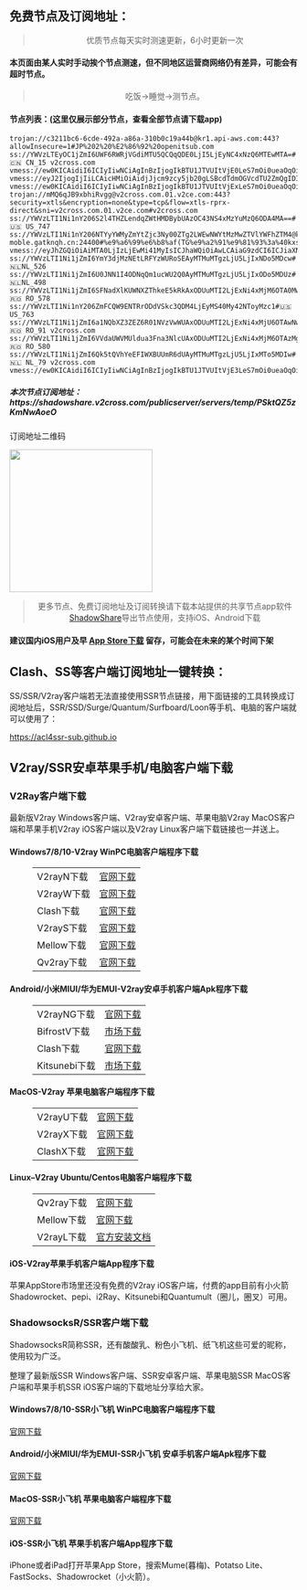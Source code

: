 
<h2>免费节点及订阅地址：</h2>
<blockquote>
<p style="text-align: center;">优质节点每天实时测速更新，6小时更新一次</p>
</blockquote>
<h4>本页面由某人实时手动挨个节点测速，但不同地区运营商网络仍有差异，可能会有超时节点。</h4>
<blockquote>
<p style="text-align: center;">吃饭->睡觉->测节点。</p>
</blockquote>
<h4>节点列表：(这里仅展示部分节点，查看全部节点请下载app)</h4>

```vmess://eyJhZGQiOiJ2ZGUxLjBiYWQuY29tIiwidiI6IjIiLCJwcyI6IlJlbGF5X/Cfh7rwn4e4VVMt8J+HuvCfh7hVU18xMzM2IiwicG9ydCI6NDQzLCJpZCI6IjkyNzA5NGQzLWQ2NzgtNDc2My04NTkxLWUyNDBkMGJjYWU4NyIsImFpZCI6IjAiLCJuZXQiOiJ3cyIsInR5cGUiOiIiLCJob3N0IjoidmRlMS4wYmFkLmNvbSIsInBhdGgiOiIvY2hhdCIsInRscyI6InRscyJ9
trojan://c3211bc6-6cde-492a-a86a-310b0c19a44b@kr1.api-aws.com:443?allowInsecure=1#JP%202%20%E2%86%92%20openitsub.com
ss://YWVzLTEyOC1jZmI6UWF6RWRjVGdiMTU5QCQqQDE0LjI5LjEyNC4xNzQ6MTEwMTA=#🇨🇳 CN_15 v2cross.com
vmess://ew0KICAidiI6ICIyIiwNCiAgInBzIjogIkBTU1JTVUItVjE0LeS7mOi0ueaOqOiNkDp2MmNyb3NzLmNvbSIsDQogICJhZGQiOiAiYWxpeXVuLm1vYmxlLnZudXBnY24uY24iLA0KICAicG9ydCI6ICI5MDQzIiwNCiAgImlkIjogIjAyNTNiNTc0LTgwMjAtMzE4Ni1hNjQ3LTAyNjcyOTVhYzliYiIsDQogICJhaWQiOiAiMCIsDQogICJzY3kiOiAiYXV0byIsDQogICJuZXQiOiAidGNwIiwNCiAgInR5cGUiOiAibm9uZSIsDQogICJob3N0IjogImFsaXl1bi5tb2JsZS52bnVwZ2NuLmNuIiwNCiAgInBhdGgiOiAiLyIsDQogICJ0bHMiOiAiIiwNCiAgInNuaSI6ICIiLA0KICAiYWxwbiI6ICIiDQp9
vmess://eyJ2IjogIjIiLCAicHMiOiAidjJjcm9zcy5jb20gLSBcdTdmOGVcdTU2ZmQgIDIzIiwgImFkZCI6ICJkbzEuaGdkYmsuZ2EiLCAicG9ydCI6ICI0NDMiLCAidHlwZSI6ICJub25lIiwgImlkIjogIjFiNDFkNjA5LTBkMDctNGRmZC1iOTg1LTNjZDA4ODEyZGQ1ZiIsICJhaWQiOiAiMCIsICJuZXQiOiAid3MiLCAicGF0aCI6ICIvY2N0djEzL2hkLm0zdTgiLCAiaG9zdCI6ICJkbzEuaGdkYmsuZ2EiLCAidGxzIjogIiJ9
vmess://ew0KICAidiI6ICIyIiwNCiAgInBzIjogIkBTU1JTVUItVjExLeS7mOi0ueaOqOiNkDp2MmNyb3NzLmNvbSIsDQogICJhZGQiOiAiaW4tdXMtMS5vbmVib3g2Lm9yZyIsDQogICJwb3J0IjogIjM4NDAxIiwNCiAgImlkIjogIjc5Mzg2Njg1LTE2ZGEtMzI3Yy05ZTE0LWFhNmQ3MDJkODZiYyIsDQogICJhaWQiOiAiMCIsDQogICJzY3kiOiAiYXV0byIsDQogICJuZXQiOiAid3MiLA0KICAidHlwZSI6ICJub25lIiwNCiAgImhvc3QiOiAiJTdCJTIySG9zdCUyMjolMjJpbi11cy0xLm9uZWJveDYub3JnJTIyJTdEIiwNCiAgInBhdGgiOiAiL2hscy9jY3R2NXBoZC5tM3U4IiwNCiAgInRscyI6ICIiLA0KICAic25pIjogIiIsDQogICJhbHBuIjogIiINCn0=
trojan://mMQ6qJB9xbhiRvgg@v2cross.com.01.v2ce.com:443?security=xtls&encryption=none&type=tcp&flow=xtls-rprx-direct&sni=v2cross.com.01.v2ce.com#v2cross.com
ss://YWVzLTI1Ni1nY206S2l4THZLendqZWtHMDBybUAzOC43NS4xMzYuMzQ6ODA4MA==#🇺🇸 US_747
ss://YWVzLTI1Ni1nY206NTYyYWMyZmYtZjc3Ny00ZTg2LWEwNWYtMzMwZTVlYWFhZTM4@kqs-moble.gatknqh.cn:24400#%e9%a6%99%e6%b8%af(TG%e9%a2%91%e9%81%93%3a%40kxswa)+10
vmess://eyJhZGQiOiAiMTA0LjIzLjEwMi41MyIsICJhaWQiOiAwLCAiaG9zdCI6ICJiaXNzZW4uMTE0NTE0Y24ubWUiLCAiaWQiOiAiNWM4NGUxMDktNDc3Mi00ZWZiLWExY2ItN2IwOWQ1YTE3OTFlIiwgIm5ldCI6ICJ3cyIsICJwYXRoIjogIi9UZWxlZ3JhbUBCRG92b19xYXEiLCAicG9ydCI6IDQ0MywgInBzIjogInYyY3Jvc3MuY29tIC0gXHU3ZjhlXHU1NmZkQ2xvdWRGbGFyZVx1NTE2Y1x1NTNmOENETlx1ODI4Mlx1NzBiOSAzOSIsICJ0bHMiOiAidGxzIiwgInR5cGUiOiAiYXV0byIsICJzZWN1cml0eSI6ICJhdXRvIiwgInNraXAtY2VydC12ZXJpZnkiOiB0cnVlLCAic25pIjogIiJ9
ss://YWVzLTI1Ni1jZmI6YmY3djMzNEtLRFYzWURoSEAyMTMuMTgzLjU5LjIxNDo5MDcw#🇳🇱NL_526
ss://YWVzLTI1Ni1jZmI6U0JNN1I4ODNqQm1ucWU2Q0AyMTMuMTgzLjU5LjIxODo5MDUz#🇳🇱NL_498
ss://YWVzLTI1Ni1jZmI6SFNadXlKUWNXZThkeE5kRkAxODUuMTI2LjExNi4xMjM6OTA0Mw==#🇷🇴 RO_578
ss://YWVzLTI1Ni1nY206ZmFCQW9ENTRrODdVSkc3QDM4LjEyMS40My42NToyMzc1#🇺🇸 US_763
ss://YWVzLTI1Ni1jZmI6a1NQbXZ3ZEZ6R01NVzVwWUAxODUuMTI2LjExNi4xMjU6OTAwNw==#🇷🇴 RO_91 v2cross.com
ss://YWVzLTI1Ni1jZmI6VVdaUWVMUldua3Fna3NlcUAxODUuMTI2LjExNi4xMjM6OTAzMg==#🇷🇴 RO_580
ss://YWVzLTI1Ni1jZmI6Qk5tQVhYeEFIWXBUUmR6dUAyMTMuMTgzLjU5LjIxMTo5MDIw#🇳🇱 NL_79 v2cross.com
vmess://ew0KICAidiI6ICIyIiwNCiAgInBzIjogIkBTU1JTVUItVjE3LeS7mOi0ueaOqOiNkDp2MmNyb3NzLmNvbSIsDQogICJhZGQiOiAiMTAzLjIxOC4yNDMuMjEiLA0KICAicG9ydCI6ICIxMDAwMyIsDQogICJpZCI6ICI0ZmU0MTNlZi1lM2EyLTQwZGYtZmJhMC02ZDE1MWRkM2IyYjQiLA0KICAiYWlkIjogIjAiLA0KICAic2N5IjogImF1dG8iLA0KICAibmV0IjogInRjcCIsDQogICJ0eXBlIjogIm5vbmUiLA0KICAiaG9zdCI6ICIxMDMuMjE4LjI0My4yMSIsDQogICJwYXRoIjogIi8iLA0KICAidGxzIjogIiIsDQogICJzbmkiOiAiIiwNCiAgImFscG4iOiAiIg0KfQ==
```
<h5>本次节点订阅地址：https://shadowshare.v2cross.com/publicserver/servers/temp/PSktQZ5zKmNwAoeO</h5>
<p>订阅地址二维码</p>
<img src='http://shadowshare.v2cross.com/qrcode.png' width=250 height=250>
<blockquote style='text-align: center;'>更多节点、免费订阅地址及订阅转换请下载本站提供的共享节点app软件<a href='https://shadowshare.v2cross.com'>ShadowShare</a>导出节点使用，支持iOS、Android下载</blockquote>
<h4>建议国内iOS用户及早 <a href='https://apps.apple.com/cn/app/shadowshare/id1612647259'>App Store下载</a> 留存，可能会在未来的某个时间下架</h4>

<div class="nv-content-wrap entry-content">
<h2>Clash、SS等客户端订阅地址一键转换：</h2>
<p>SS/SSR/V2ray客户端若无法直接使用SSR节点链接，用下面链接的工具转换成订阅地址后，SSR/SSD/Surge/Quantum/Surfboard/Loon等手机、电脑的客户端就可以使用了：</p>
<p><a href="https://acl4ssr-sub.github.io" target="_blank" rel="noreferrer noopener nofollow">https://acl4ssr-sub.github.io</a></p>
<h2>V2ray/SSR安卓苹果手机/电脑客户端下载</h2>
<h3>V2Ray客户端下载</h3>
<p>最新版V2ray Windows客户端、V2ray安卓客户端、苹果电脑V2ray MacOS客户端和苹果手机V2ray iOS客户端以及V2ray Linux客户端下载链接也一并送上。</p>
<h4>Windows7/8/10-<strong>V2ray WinPC电脑客户端</strong>程序下载</h4>
<figure class="wp-block-table alignwide is-style-stripes"><table><tbody><tr><td>V2rayN下载</td><td><a href="https://github.com/2dust/v2rayN/releases" target="_blank" rel="noreferrer noopener">官网下载</a></td></tr><tr><td>V2rayW下载</td><td><a href="https://github.com/Cenmrev/V2RayW/releases" target="_blank" rel="noreferrer noopener">官网下载</a></td></tr><tr><td>Clash下载</td><td><a href="https://github.com/Fndroid/clash_for_windows_pkg/releases" target="_blank" rel="noreferrer noopener">官网下载</a></td></tr><tr><td>V2rayS下载</td><td><a href="https://github.com/Shinlor/V2RayS/releases" target="_blank" rel="noreferrer noopener">官网下载</a></td></tr><tr><td>Mellow下载</td><td><a href="https://github.com/mellow-io/mellow/releases" target="_blank" rel="noreferrer noopener">官网下载</a></td></tr><tr><td>Qv2ray下载</td><td><a href="https://github.com/Qv2ray/Qv2ray" target="_blank" rel="noreferrer noopener">官网下载</a></td></tr></tbody></table></figure>
<h4><strong>Android/小米MIUI/华为EMUI-V2ray安卓手机客户端</strong>Apk程序下载</h4>
<figure class="wp-block-table alignwide is-style-stripes"><table><tbody><tr><td>V2rayNG下载</td><td><a href="https://github.com/2dust/v2rayNG/releases" target="_blank" rel="noreferrer noopener">官网下载</a></td></tr><tr><td>BifrostV下载</td><td><a rel="noreferrer noopener" href="https://www.appsapk.com/downloading/latest/com.github.dawndiy.bifrostv-0.6.8.apk" target="_blank">市场下载</a></td></tr><tr><td>Clash下载</td><td><a href="https://github.com/Kr328/ClashForAndroid/releases" target="_blank" rel="noreferrer noopener">官网下载</a></td></tr><tr><td>Kitsunebi下载</td><td><a rel="noreferrer noopener" href="https://apkpure.com/kitsunebi/fun.kitsunebi.kitsunebi4android" target="_blank">市场下载</a></td></tr></tbody></table></figure>
<h4><strong>MacOS-V2ray <strong>苹果电脑</strong>客户端</strong>程序下载</h4>
<figure class="wp-block-table alignwide is-style-stripes"><table><tbody><tr><td>V2rayU下载</td><td><a href="https://github.com/yanue/V2rayU/releases" target="_blank" rel="noreferrer noopener">官网下载</a></td></tr><tr><td>V2rayX下载</td><td><a href="https://github.com/Cenmrev/V2RayX/releases" target="_blank" rel="noreferrer noopener">官网下载</a></td></tr><tr><td>ClashX下载</td><td><a href="https://github.com/yichengchen/clashX/releases" target="_blank" rel="noreferrer noopener">官网下载</a></td></tr></tbody></table></figure>
<h4><strong>Linux</strong>–<strong>V2ray Ubuntu/Centos电脑客户端</strong>程序下载</h4>
<figure class="wp-block-table alignwide is-style-stripes"><table><tbody><tr><td>Qv2ray下载</td><td><a href="https://github.com/Qv2ray/Qv2ray" target="_blank" rel="noreferrer noopener">官网下载</a></td></tr><tr><td>Mellow下载</td><td><a href="https://github.com/mellow-io/mellow/releases" target="_blank" rel="noreferrer noopener">官网下载</a></td></tr><tr><td>V2rayL下载</td><td><a rel="noreferrer noopener" href="https://github.com/jiangxufeng/v2rayL" target="_blank">官方安装文档</a></td></tr></tbody></table></figure>
<h4>iOS-<strong>V2ray苹果<strong>手机客户端</strong>App程序</strong>下载</h4>
<p>苹果AppStore市场里还没有免费的V2ray iOS客户端，付费的app目前有小火箭Shadowrocket、pepi、i2Ray、Kitsunebi和Quantumult（圈儿，圈叉）可用。</p>
<h3>ShadowsocksR/SSR客户端下载</h3>
<p>ShadowsocksR简称SSR，还有酸酸乳、粉色小飞机、纸飞机这些可爱的昵称，使用较为广泛。</p>
<p>整理了最新版SSR Windows客户端、SSR安卓客户端、苹果电脑SSR MacOS客户端和苹果手机SSR iOS客户端的下载地址分享给大家。</p>
<h4><strong>Windows7/8/10-<strong>SSR小飞机 WinPC电脑客户端</strong>程序下载</strong></h4>
<p><a rel="noreferrer noopener" href="https://github.com/shadowsocksrr/shadowsocksr-csharp/releases" target="_blank">官网下载</a></p>
<h4><strong><strong>Android/小米MIUI/华为EMUI-SSR小飞机 安卓手机客户端</strong>Apk程序下载</strong></h4>
<p><a rel="noreferrer noopener" href="https://github.com/shadowsocksrr/shadowsocksr-android/releases" target="_blank">官网下载</a></p>
<h4><strong><strong>MacOS-SSR小飞机 苹果电脑客户端</strong>程序下载</strong></h4>
<p><a href="https://github.com/qinyuhang/ShadowsocksX-NG-R/releases" target="_blank" rel="noreferrer noopener">官网下载</a></p>
<h4><strong>iOS-<strong>SSR小飞机 苹果手机客户端App程序</strong></strong>下载</h4>
<p>iPhone或者iPad打开苹果App Store，搜索Mume(暮梅)、Potatso Lite、FastSocks、Shadowrocket（小火箭）。</p>
